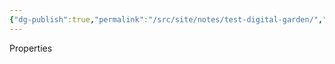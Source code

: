 ```yaml
---
{"dg-publish":true,"permalink":"/src/site/notes/test-digital-garden/","tags":["gardenEntry"]}
---
```



Properties


